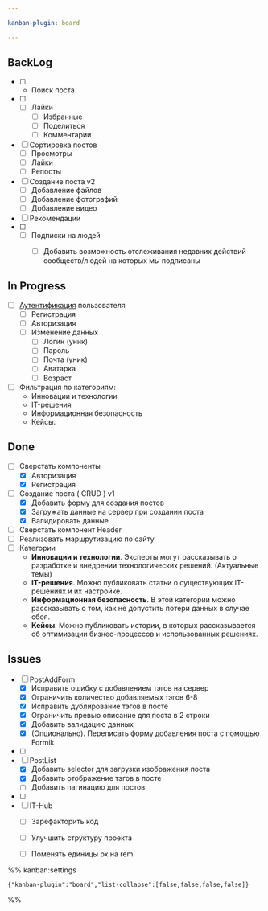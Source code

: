 ```yaml
---

kanban-plugin: board

---
```


## BackLog

- [ ] - Поиск поста
- [ ] - [ ] Лайки
	- [ ] Избранные
	- [ ] Поделиться
	- [ ] Комментарии
- [ ] Сортировка постов
	- [ ] Просмотры 
	- [ ] Лайки
	- [ ] Репосты
- [ ] Создание поста v2
	- [ ] Добавление файлов
	- [ ] Добавление фотографий
	- [ ] Добавление видео
- [ ] Рекомендации
- [ ] - [ ] Подписки на людей
	- [ ] Добавить возможность отслеживания недавних действий сообществ/людей на которых мы подписаны


## In Progress

- [ ] [Аутентификация](Authentication) пользователя
	- [ ] Регистрация
	- [ ] Авторизация
	- [ ] Изменение данных
		- [ ] Логин (уник)
		- [ ] Пароль
		- [ ] Почта (уник)
		- [ ] Аватарка
		- [ ] Возраст
- [ ] Фильтрация по категориям:
	- Инновации и технологии
	- IT-решения
	- Информационная безопасность
	- Кейсы.


## Done

- [ ] Сверстать компоненты
	- [x] Авторизация
	- [x] Регистрация
- [ ] Создание поста ( CRUD ) v1
	- [x] Добавить форму для создания постов
	- [x] Загружать данные на сервер при создании поста
	- [x] Валидировать данные
- [ ] Сверстать компонент Header
- [ ] Реализовать маршрутизацию по сайту
- [ ] Категории
	- **Инновации и технологии**. Эксперты могут рассказывать о разработке и внедрении технологических решений. (Актуальные темы)
	- **IT-решения**. Можно публиковать статьи о существующих IT-решениях и их настройке.
	- **Информационная безопасность**. В этой категории можно рассказывать о том, как не допустить потери данных в случае сбоя.
	- **Кейсы**. Можно публиковать истории, в которых рассказывается об оптимизации бизнес-процессов и использованных решениях.


## Issues

- [ ] PostAddForm
	- [x] Исправить ошибку с добавлением тэгов на сервер
	- [x] Ограничить количество добавляемых тэгов 6-8
	- [x] Исправить дублирование тэгов в посте
	- [x] Ограничить превью описание для поста в 2 строки
	- [x] Добавить валидацию данных
	- [x] (Опционально). Переписать форму добавления поста с помощью Formik
- [ ] 
- [ ] PostList
	- [x] Добавить selector для загрузки изображения поста
	- [x] Добавить отображение тэгов в посте
	- [ ] Добавить пагинацию для постов
- [ ] 
- [ ] IT-Hub
	- [ ] Зарефакторить код
	- [ ] Улучшить структуру проекта
	- [ ] Поменять единицы px на rem




%% kanban:settings
```
{"kanban-plugin":"board","list-collapse":[false,false,false,false]}
```
%%